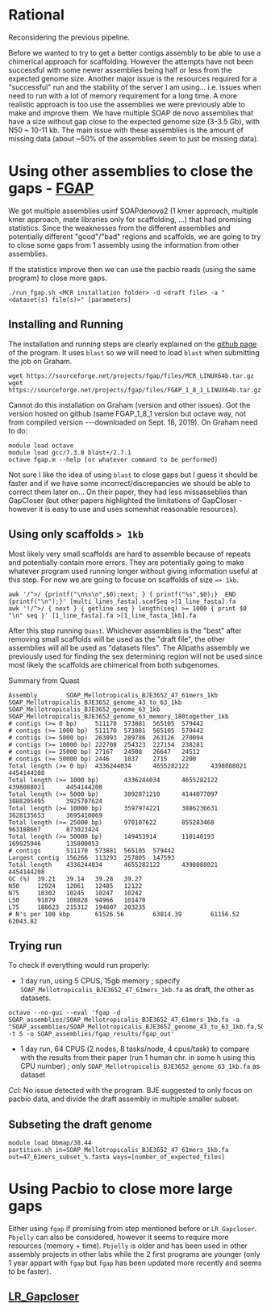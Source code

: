 # Rational

Reconsidering the previous pipeline.

Before we wanted to try to get a better contigs assembly to be able to use a chimerical approach for scaffolding. However the attempts have not been successful with some newer assemblies being half or less from the expected genome size. Another major issue is the resources required for a "successful" run and the stability of the server I am using... i.e. issues when need to run with a lot of memory requirement for a long time.
A more realistic approach is too use the assemblies we were previously able to make and improve them. We have multiple SOAP de novo assemblies that have a size without gap close to the expected genome size (3-3.5 Gb), with N50 ~ 10-11 kb. The main issue with these assemblies is the amount of missing data (about ~50% of the assemblies seem to just be missing data).

# Using other assemblies to close the gaps - [FGAP](https://github.com/pirovc/fgap)

We got multiple assemblies usinf SOAPdenovo2 (1 kmer approach, multiple kmer approach, mate libraries only for scaffolding, ...) that had promising statistics. 
Since the weaknesses from the different assemblies and potentially different "good"/"bad" regions and scaffolds, we are going to try to close some gaps from 1 assembly using the information from other assemblies.

If the statistics improve then we can use the pacbio reads (using the same program) to close more gaps.

```
./run_fgap.sh <MCR installation folder> -d <draft file> -a "<dataset(s) file(s)>" [parameters]
```

## Installing and Running

The installation and running steps are clearly explained on the [github page](https://github.com/pirovc/fgap) of the program. It uses `blast` so we will need to load `blast` when submitting the job on Graham.

```
wget https://sourceforge.net/projects/fgap/files/MCR_LINUX64b.tar.gz
wget https://sourceforge.net/projects/fgap/files/FGAP_1_8_1_LINUX64b.tar.gz
```
Cannot do this installation on Graham (version and other issues). Got the version hosted on github (same FGAP_1_8_1 version but octave way, not from compiled version ---downloaded on Sept. 18, 2019). On Graham need to do:
```
module load octave
module load gcc/7.3.0 blast+/2.7.1
octave fgap.m --help [or whatever command to be performed]
``` 

Not sure I like the idea of using `blast` to close gaps but I guess it should be faster and if we have some incorrect/discrepancies we should be able to correct them later on... On their paper, they had less missasseblies than GapCloser (but other papers highlighted the limitations of GapCloser - however it is easy to use and uses somewhat reasonable resources).

## Using only scaffolds `> 1kb`

Most likely very small scaffolds are hard to assemble because of repeats and potentially contain more errors. They are potentially going to make whatever program used running longer without giving information useful at this step. For now we are going to focuse on scaffolds of size `=> 1kb`.
```
awk '/^>/ {printf("\n%s\n",$0);next; } { printf("%s",$0);}  END {printf("\n");}' [multi_lines_fasta].scafSeq >[1_line_fasta].fa
awk '!/^>/ { next } { getline seq } length(seq) >= 1000 { print $0 "\n" seq }' [1_line_fasta].fa >[1_line_fasta_1kb].fa

```
After this step running `Quast`. Whichever assemblies is the "best" after removing small scaffolds will be used as the "draft file", the other assemblies will all be used as "datasets files". The Allpaths assembly we previously used for finding the sex determining region will not be used since most likely the scaffolds are chimerical from both subgenomes.

Summary from Quast
```
Assembly        SOAP_Mellotropicalis_BJE3652_47_61mers_1kb      SOAP_Mellotropicalis_BJE3652_genome_43_to_63_1kb        SOAP_Mellotropicalis_BJE3652_genome_63_1kb      SOAP_Mellotropicalis_BJE3652_genome_63_memory_180together_1kb
# contigs (>= 0 bp)     511170  573881  565105  579442
# contigs (>= 1000 bp)  511170  573881  565105  579442
# contigs (>= 5000 bp)  263093  289786  263126  270094
# contigs (>= 10000 bp) 222708  254323  227154  238281
# contigs (>= 25000 bp) 27167   24508   26647   24512
# contigs (>= 50000 bp) 2446    1837    2715    2200
Total length (>= 0 bp)  4336244034      4655282122      4398088021      4454144208
Total length (>= 1000 bp)       4336244034      4655282122      4398088021      4454144208
Total length (>= 5000 bp)       3892871210      4144077097      3888205495      3925707624
Total length (>= 10000 bp)      3597974221      3886236631      3628135653      3695410069
Total length (>= 25000 bp)      970107622       855283468       963188667       873023424
Total length (>= 50000 bp)      149453914       110140193       169925946       135800053
# contigs       511170  573881  565105  579442
Largest contig  156266  113293  257805  147593
Total length    4336244034      4655282122      4398088021      4454144208
GC (%)  39.21   39.14   39.28   39.27
N50     12924   12061   12485   12122
N75     10302   10245   10247   10242
L50     91879   108828  94966   101470
L75     188623  215312  194607  203235
# N's per 100 kbp       61526.56        63814.39        61156.52        62043.82

```

## Trying run
To check if everything would run properly: 
- 1 day run, using 5 CPUS, 15gb memory ; specify `SOAP_Mellotropicalis_BJE3652_47_61mers_1kb.fa` as draft, the other as datasets.
```
octave --no-gui --eval 'fgap -d SOAP_assemblies/SOAP_Mellotropicalis_BJE3652_47_61mers_1kb.fa -a "SOAP_assemblies/SOAP_Mellotropicalis_BJE3652_genome_43_to_63_1kb.fa,SOAP_assemblies/SOAP_Mellotropicalis_BJE3652_genome_63_1kb.fa,SOAP_assemblies/SOAP_Mellotropicalis_BJE3652_genome_63_memory_180together_1kb.fa" -t 5 -o SOAP_assemblies/fgap_results/fgap_out'
``` 
- 1 day run, 64 CPUS (2 nodes, 8 tasks/node, 4 cpus/task) to compare with the results from their paper (run 1 human chr. in some h using this CPU number) ; only `SOAP_Mellotropicalis_BJE3652_genome_63_1kb.fa` as dataset

*Ccl:* No issue detected with the program. BJE suggested to only focus on pacbio data, and divide the draft assembly in multiple smaller subset.

## Subseting the draft genome
```
module load bbmap/38.44
partition.sh in=SOAP_Mellotropicalis_BJE3652_47_61mers_1kb.fa out=47_61mers_subset_%.fasta ways=[number_of_expected_files]
```

# Using Pacbio to close more large gaps

Either using `fgap` if promising from step mentioned before or `LR_Gapcloser`. `Pbjelly` can also be considered, however it seems to require more resources (memory + time). `Pbjelly` is older and has been used in other assembly projects in other labs while the 2 first programs are younger (only 1 year appart with `fgap` but `fgap` has been updated more recently and seems to be faster).

## [LR_Gapcloser](https://www.ncbi.nlm.nih.gov/pmc/articles/PMC6324547/)
